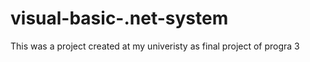 # visual-basic-.net-system
This was a project created at my univeristy as final project of progra 3
